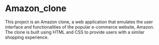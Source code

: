 # Amazon_clone
This project is an Amazon clone, a web application that emulates the user interface and functionalities of the popular e-commerce website, Amazon. 
The clone is built using HTML and CSS to provide users with a similar shopping experience.
